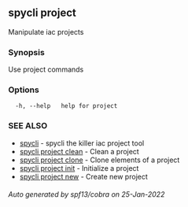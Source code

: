 ## spycli project

Manipulate iac projects

### Synopsis

Use project commands

### Options

```
  -h, --help   help for project
```

### SEE ALSO

* [spycli](spycli.md)	 - spycli the killer iac project tool
* [spycli project clean](spycli_project_clean.md)	 - Clean a project
* [spycli project clone](spycli_project_clone.md)	 - Clone elements of a project
* [spycli project init](spycli_project_init.md)	 - Initialize a project
* [spycli project new](spycli_project_new.md)	 - Create new project

###### Auto generated by spf13/cobra on 25-Jan-2022
